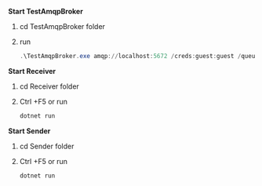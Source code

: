 **Start TestAmqpBroker**

1. cd TestAmqpBroker folder

2. run 

   ```powershell
   .\TestAmqpBroker.exe amqp://localhost:5672 /creds:guest:guest /queues:amqp
   ```

**Start Receiver**

1. cd Receiver folder

2. Ctrl +F5 or run 

   ```csharp
   dotnet run
   ```

**Start Sender**

1. cd Sender folder

2. Ctrl +F5 or run 

   ```csharp
   dotnet run
   ```